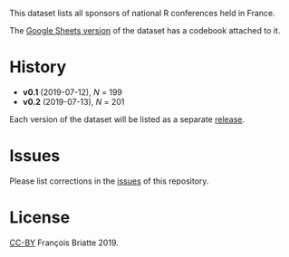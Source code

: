 This dataset lists all sponsors of national R conferences held in France.

The [Google Sheets version](https://docs.google.com/spreadsheets/d/14n-TD3EmvkoBTshzgnP9m0xU6OjCITKB_ZP9-lHduX4/edit?usp=sharing) of the dataset has a codebook attached to it.

# History

- __v0.1__ (2019-07-12), _N_ = 199
- __v0.2__ (2019-07-13), _N_ = 201

Each version of the dataset will be listed as a separate [release](https://github.com/briatte/R-Meeting-Sponsors-France/releases).

# Issues

Please list corrections in the [issues](https://github.com/briatte/R-Meeting-Sponsors-France/issues) of this repository.

# License

[CC-BY](https://creativecommons.org/licenses/by/3.0/) François Briatte 2019.
